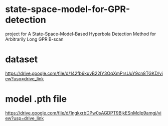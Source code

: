# state-space-model-for-GPR-detection
project for A State-Space-Model-Based Hyperbola Detection Method for Arbitrarily Long GPR B-scan


# dataset
https://drive.google.com/file/d/142fb6kuvB22IY3OqXmPrsUuY9cn8TGKD/view?usp=drive_link
# model .pth file
https://drive.google.com/file/d/1ngkxrbDPw0sAGDPT9BjkESnMdlp9amgj/view?usp=drive_link


